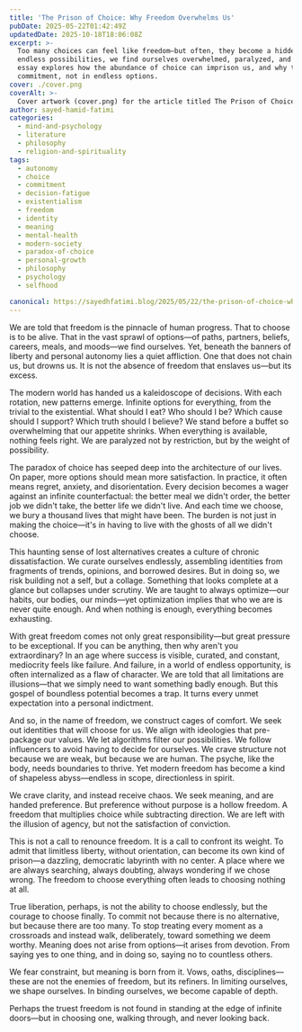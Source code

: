 ```yaml
---
title: 'The Prison of Choice: Why Freedom Overwhelms Us'
pubDate: 2025-05-22T01:42:49Z
updatedDate: 2025-10-18T18:06:08Z
excerpt: >-
  Too many choices can feel like freedom—but often, they become a hidden burden. In a world of
  endless possibilities, we find ourselves overwhelmed, paralyzed, and longing for direction. This
  essay explores how the abundance of choice can imprison us, and why true liberation may lie in
  commitment, not in endless options.
cover: ./cover.png
coverAlt: >-
  Cover artwork (cover.png) for the article titled The Prison of Choice: Why Freedom Overwhelms Us.
author: sayed-hamid-fatimi
categories:
  - mind-and-psychology
  - literature
  - philosophy
  - religion-and-spirituality
tags:
  - autonomy
  - choice
  - commitment
  - decision-fatigue
  - existentialism
  - freedom
  - identity
  - meaning
  - mental-health
  - modern-society
  - paradox-of-choice
  - personal-growth
  - philosophy
  - psychology
  - selfhood

canonical: https://sayedhfatimi.blog/2025/05/22/the-prison-of-choice-why-freedom-overwhelms-us/
---
```


We are told that freedom is the pinnacle of human progress. That to choose is to be alive. That in the vast sprawl of options—of paths, partners, beliefs, careers, meals, and moods—we find ourselves. Yet, beneath the banners of liberty and personal autonomy lies a quiet affliction. One that does not chain us, but drowns us. It is not the absence of freedom that enslaves us—but its excess.

The modern world has handed us a kaleidoscope of decisions. With each rotation, new patterns emerge. Infinite options for everything, from the trivial to the existential. What should I eat? Who should I be? Which cause should I support? Which truth should I believe? We stand before a buffet so overwhelming that our appetite shrinks. When everything is available, nothing feels right. We are paralyzed not by restriction, but by the weight of possibility.

The paradox of choice has seeped deep into the architecture of our lives. On paper, more options should mean more satisfaction. In practice, it often means regret, anxiety, and disorientation. Every decision becomes a wager against an infinite counterfactual: the better meal we didn't order, the better job we didn't take, the better life we didn't live. And each time we choose, we bury a thousand lives that might have been. The burden is not just in making the choice—it's in having to live with the ghosts of all we didn't choose.

This haunting sense of lost alternatives creates a culture of chronic dissatisfaction. We curate ourselves endlessly, assembling identities from fragments of trends, opinions, and borrowed desires. But in doing so, we risk building not a self, but a collage. Something that looks complete at a glance but collapses under scrutiny. We are taught to always optimize—our habits, our bodies, our minds—yet optimization implies that who we are is never quite enough. And when nothing is enough, everything becomes exhausting.

With great freedom comes not only great responsibility—but great pressure to be exceptional. If you can be anything, then why aren't you extraordinary? In an age where success is visible, curated, and constant, mediocrity feels like failure. And failure, in a world of endless opportunity, is often internalized as a flaw of character. We are told that all limitations are illusions—that we simply need to want something badly enough. But this gospel of boundless potential becomes a trap. It turns every unmet expectation into a personal indictment.

And so, in the name of freedom, we construct cages of comfort. We seek out identities that will choose for us. We align with ideologies that pre-package our values. We let algorithms filter our possibilities. We follow influencers to avoid having to decide for ourselves. We crave structure not because we are weak, but because we are human. The psyche, like the body, needs boundaries to thrive. Yet modern freedom has become a kind of shapeless abyss—endless in scope, directionless in spirit.

We crave clarity, and instead receive chaos. We seek meaning, and are handed preference. But preference without purpose is a hollow freedom. A freedom that multiplies choice while subtracting direction. We are left with the illusion of agency, but not the satisfaction of conviction.

This is not a call to renounce freedom. It is a call to confront its weight. To admit that limitless liberty, without orientation, can become its own kind of prison—a dazzling, democratic labyrinth with no center. A place where we are always searching, always doubting, always wondering if we chose wrong. The freedom to choose everything often leads to choosing nothing at all.

True liberation, perhaps, is not the ability to choose endlessly, but the courage to choose finally. To commit not because there is no alternative, but because there are too many. To stop treating every moment as a crossroads and instead walk, deliberately, toward something we deem worthy. Meaning does not arise from options—it arises from devotion. From saying yes to one thing, and in doing so, saying no to countless others.

We fear constraint, but meaning is born from it. Vows, oaths, disciplines—these are not the enemies of freedom, but its refiners. In limiting ourselves, we shape ourselves. In binding ourselves, we become capable of depth.

Perhaps the truest freedom is not found in standing at the edge of infinite doors—but in choosing one, walking through, and never looking back.
